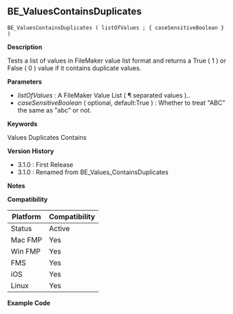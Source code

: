 ## BE_ValuesContainsDuplicates

	BE_ValuesContainsDuplicates ( listOfValues ; { caseSensitiveBoolean } )

**Description**  

Tests a list of values in FileMaker value list format and returns a True ( 1 ) or False ( 0 ) value if it contains duplicate values.

**Parameters**

* *listOfValues* : A FileMaker Value List ( ¶ separated values )..
* *caseSensitiveBoolean* ( optional, default:True ) : Whether to treat "ABC" the same as "abc" or not.

**Keywords**  

Values Duplicates Contains

**Version History**

* 3.1.0 : First Release
* 3.1.0 : Renamed from BE_Values_ContainsDuplicates

**Notes**

**Compatibility** 

| Platform | Compatibility |
|-----------|-----------|
| Status | Active |  
| Mac FMP | Yes  |  
| Win FMP | Yes  |  
| FMS | Yes  |  
| iOS | Yes  |  
| Linux | Yes  |  

**Example Code**
